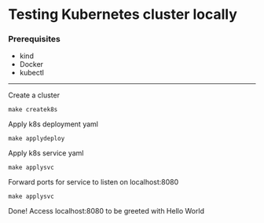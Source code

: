 # Testing Kubernetes cluster locally


###  Prerequisites
- kind 
- Docker
- kubectl

<hr>

Create a cluster
``` shell
make createk8s
```

Apply k8s deployment yaml
``` shell
make applydeploy
```

Apply k8s service yaml 
``` shell
make applysvc
```

Forward ports for service to listen on localhost:8080 
``` shell
make applysvc
```

Done! Access localhost:8080 to be greeted with Hello World
